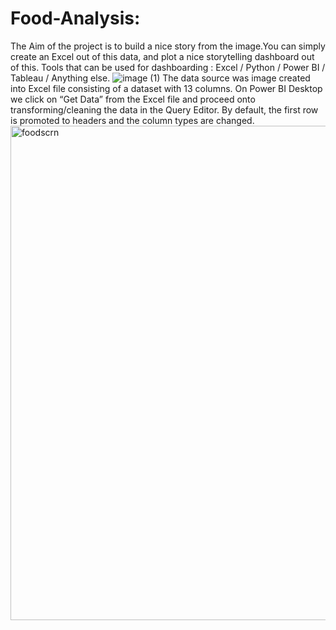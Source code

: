 # Food-Analysis:
The Aim of the project is to build a nice story from the image.You can simply create an Excel out of this data, and plot a nice storytelling dashboard out of this.
Tools that can be used for dashboarding : Excel / Python / Power BI / Tableau / Anything else.
![image (1)](https://user-images.githubusercontent.com/52648006/151595123-d7807f2c-20cb-4c46-9283-24f78eab600f.png)
The data source was image created into Excel file consisting of a dataset with 13 columns. On Power BI Desktop we click on “Get Data” from the Excel file and proceed onto transforming/cleaning the data in the Query Editor. By default, the first row is promoted to headers and the column types are changed.
<img width="791" alt="foodscrn" src="https://user-images.githubusercontent.com/52648006/151596637-e20bdadc-ed17-4867-bfcd-ec53b1bf5f69.png">
